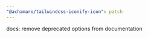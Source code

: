 ```yaml
---
"@achamaro/tailwindcss-iconify-icon": patch
---
```


docs: remove deprecated options from documentation
